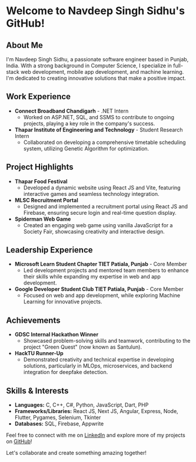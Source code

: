 # Welcome to Navdeep Singh Sidhu's GitHub!

## About Me
I'm Navdeep Singh Sidhu, a passionate software engineer based in Punjab, India. With a strong background in Computer Science, I specialize in full-stack web development, mobile app development, and machine learning. I'm dedicated to creating innovative solutions that make a positive impact.

## Work Experience
- **Connect Broadband Chandigarh** - .NET Intern
  - Worked on ASP.NET, SQL, and SSMS to contribute to ongoing projects, playing a key role in the company's success.
- **Thapar Institute of Engineering and Technology** - Student Research Intern
  - Collaborated on developing a comprehensive timetable scheduling system, utilizing Genetic Algorithm for optimization.

## Project Highlights
- **Thapar Food Festival**
  - Developed a dynamic website using React JS and Vite, featuring interactive games and seamless technology integration.
- **MLSC Recruitment Portal**
  - Designed and implemented a recruitment portal using React JS and Firebase, ensuring secure login and real-time question display.
- **Spiderman Web Game**
  - Created an engaging web game using vanilla JavaScript for a Society Fair, showcasing creativity and interactive design.

## Leadership Experience
- **Microsoft Learn Student Chapter TIET Patiala, Punjab** - Core Member
  - Led development projects and mentored team members to enhance their skills while expanding my expertise in web and app development.
- **Google Developer Student Club TIET Patiala, Punjab** - Core Member
  - Focused on web and app development, while exploring Machine Learning for innovative projects.

## Achievements
- **GDSC Internal Hackathon Winner**
  - Showcased problem-solving skills and teamwork, contributing to the project "Green Quest" (now known as Santulun).
- **HackTU Runner-Up**
  - Demonstrated creativity and technical expertise in developing solutions, particularly in MLOps, microservices, and backend integration for deepfake detection.

## Skills & Interests
- **Languages:** C, C++, C#, Python, JavaScript, Dart, PHP
- **Frameworks/Libraries:** React JS, Next JS, Angular, Express, Node, Flutter, Pygames, Selenium, Tkinter
- **Databases:** SQL, Firebase, Appwrite

Feel free to connect with me on [LinkedIn](https://www.linkedin.com/in/navdeep-singh-sidhu-a38087253/) and explore more of my projects on [GitHub](https://github.com/navdeepsingh112)!

Let's collaborate and create something amazing together!
